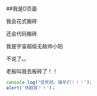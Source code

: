 ##我是D页面

我会花式搬砖

还会代码搬砖

我是宇宙超级无敌帅小阳

不说了。。

老板叫我去板砖了！！

```js
console.log("受死吧，骚年们！！！");
alert('快戳我！！')；
```
